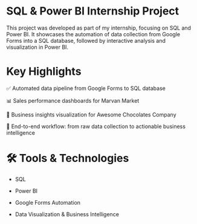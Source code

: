 # SQL & Power BI Internship Project

This project was developed as part of my internship, focusing on SQL and Power BI. It showcases the automation of data collection from Google Forms into a SQL database, followed by interactive analysis and visualization in Power BI.

# Key Highlights

✅ Automated data pipeline from Google Forms to SQL database

📊 Sales performance dashboards for Marvan Market

🍫 Business insights visualization for Awesome Chocolates Company

🔄 End-to-end workflow: from raw data collection to actionable business intelligence

# 🛠 Tools & Technologies

* SQL

* Power BI

* Google Forms Automation

* Data Visualization & Business Intelligence
